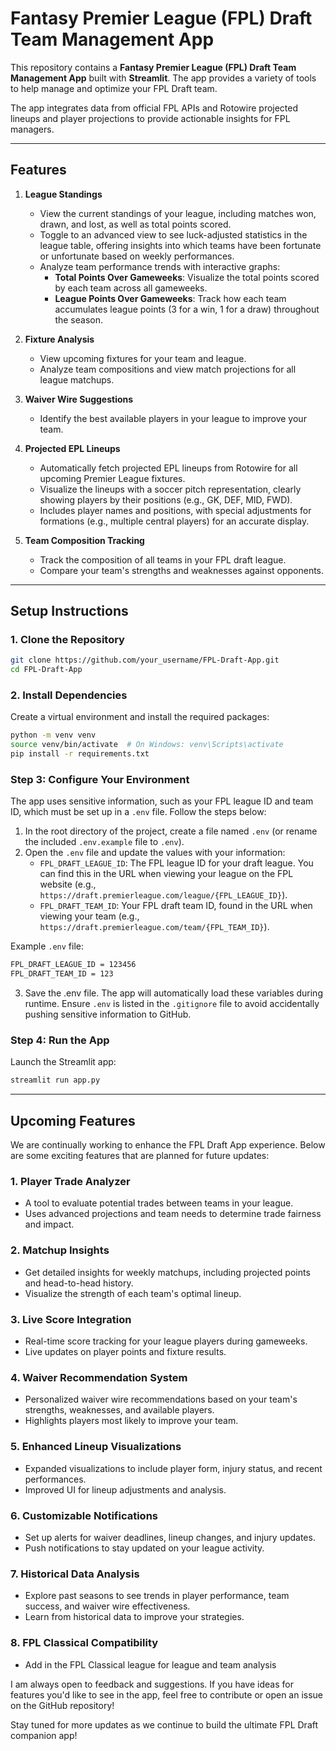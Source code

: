 # Fantasy Premier League (FPL) Draft Team Management App

This repository contains a **Fantasy Premier League (FPL) Draft Team Management App** built with **Streamlit**. The app provides a variety of tools to help manage and optimize your FPL Draft team.

The app integrates data from official FPL APIs and Rotowire projected lineups and player projections to provide actionable insights for FPL managers.

---

## Features

1. **League Standings**
   - View the current standings of your league, including matches won, drawn, and lost, as well as total points scored.
   - Toggle to an advanced view to see luck-adjusted statistics in the league table, offering insights into which teams have been fortunate or unfortunate based on weekly performances.
   - Analyze team performance trends with interactive graphs:
     - **Total Points Over Gameweeks**: Visualize the total points scored by each team across all gameweeks.
     - **League Points Over Gameweeks**: Track how each team accumulates league points (3 for a win, 1 for a draw) throughout the season.

2. **Fixture Analysis**  
   - View upcoming fixtures for your team and league.
   - Analyze team compositions and view match projections for all league matchups.

3. **Waiver Wire Suggestions**  
   - Identify the best available players in your league to improve your team.

4. **Projected EPL Lineups**  
   - Automatically fetch projected EPL lineups from Rotowire for all upcoming Premier League fixtures.
   - Visualize the lineups with a soccer pitch representation, clearly showing players by their positions (e.g., GK, DEF, MID, FWD).
   - Includes player names and positions, with special adjustments for formations (e.g., multiple central players) for an accurate display.

5. **Team Composition Tracking**  
   - Track the composition of all teams in your FPL draft league.
   - Compare your team's strengths and weaknesses against opponents.
   
---

## Setup Instructions

### 1. Clone the Repository

```bash
git clone https://github.com/your_username/FPL-Draft-App.git
cd FPL-Draft-App
```

### 2. Install Dependencies

Create a virtual environment and install the required packages:
```bash
python -m venv venv
source venv/bin/activate  # On Windows: venv\Scripts\activate
pip install -r requirements.txt
```

### Step 3: Configure Your Environment

The app uses sensitive information, such as your FPL league ID and team ID, which must be set up in a `.env` file. Follow the steps below:

1. In the root directory of the project, create a file named `.env` (or rename the included `.env.example` file to `.env`).
2. Open the `.env` file and update the values with your information:
   - `FPL_DRAFT_LEAGUE_ID`: The FPL league ID for your draft league. You can find this in the URL when viewing your league on the FPL website (e.g., `https://draft.premierleague.com/league/{FPL_LEAGUE_ID}`).
   - `FPL_DRAFT_TEAM_ID`: Your FPL draft team ID, found in the URL when viewing your team (e.g., `https://draft.premierleague.com/team/{FPL_TEAM_ID}`).

Example `.env` file:
```bash
FPL_DRAFT_LEAGUE_ID = 123456
FPL_DRAFT_TEAM_ID = 123
```

3. Save the .env file. The app will automatically load these variables during runtime.
Ensure `.env` is listed in the `.gitignore` file to avoid accidentally pushing sensitive information to GitHub.

### Step 4: Run the App

Launch the Streamlit app:
```bash
streamlit run app.py
```

---

## Upcoming Features

We are continually working to enhance the FPL Draft App experience. Below are some exciting features that are planned for future updates:

### 1. **Player Trade Analyzer**
   - A tool to evaluate potential trades between teams in your league.
   - Uses advanced projections and team needs to determine trade fairness and impact.

### 2. **Matchup Insights**
   - Get detailed insights for weekly matchups, including projected points and head-to-head history.
   - Visualize the strength of each team's optimal lineup.

### 3. **Live Score Integration**
   - Real-time score tracking for your league players during gameweeks.
   - Live updates on player points and fixture results.

### 4. **Waiver Recommendation System**
   - Personalized waiver wire recommendations based on your team's strengths, weaknesses, and available players.
   - Highlights players most likely to improve your team.

### 5. **Enhanced Lineup Visualizations**
   - Expanded visualizations to include player form, injury status, and recent performances.
   - Improved UI for lineup adjustments and analysis.

### 6. **Customizable Notifications**
   - Set up alerts for waiver deadlines, lineup changes, and injury updates.
   - Push notifications to stay updated on your league activity.

### 7. **Historical Data Analysis**
   - Explore past seasons to see trends in player performance, team success, and waiver wire effectiveness.
   - Learn from historical data to improve your strategies.

### 8. **FPL Classical Compatibility**
   - Add in the FPL Classical league for league and team analysis

I am  always open to feedback and suggestions. If you have ideas for features you'd like to see in the app, feel free to contribute or open an issue on the GitHub repository!

Stay tuned for more updates as we continue to build the ultimate FPL Draft companion app!

